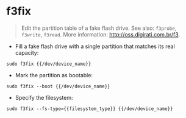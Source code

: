 # f3fix

> Edit the partition table of a fake flash drive.
> See also: `f3probe`, `f3write`, `f3read`.
> More information: <http://oss.digirati.com.br/f3>.

- Fill a fake flash drive with a single partition that matches its real capacity:

`sudo f3fix {{/dev/device_name}}`

- Mark the partition as bootable:

`sudo f3fix --boot {{/dev/device_name}}`

- Specify the filesystem:

`sudo f3fix --fs-type={{filesystem_type}} {{/dev/device_name}}`
